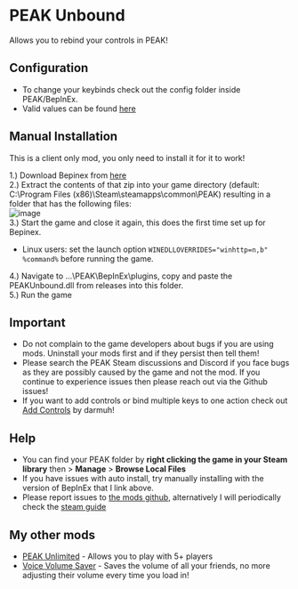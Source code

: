 # PEAK Unbound

Allows you to rebind your controls in PEAK!

## Configuration
- To change your keybinds check out the config folder inside PEAK/BepInEx.
- Valid values can be found [here](https://github.com/glarmer/PEAK-Unbound/blob/main/KeyBindValues.txt)

## Manual Installation
This is a client only mod, you only need to install it for it to work!

1.) Download Bepinex from [here](https://github.com/BepInEx/BepInEx/releases/download/v5.4.23.3/BepInEx_win_x64_5.4.23.3.zip) <br>
2.) Extract the contents of that zip into your game directory (default: C:\Program Files (x86)\Steam\steamapps\common\PEAK) resulting in a folder that has the following files: <br>
![image](https://github.com/user-attachments/assets/403d9a1d-16a4-409c-a046-bc56141ac0ca) <br>
3.) Start the game and close it again, this does the first time set up for Bepinex. <br>
- Linux users: set the launch option `WINEDLLOVERRIDES="winhttp=n,b" %command%` before running the game.
  
4.) Navigate to ...\PEAK\BepInEx\plugins, copy and paste the PEAKUnbound.dll from releases into this folder. <br>
5.) Run the game <br>

## Important
- Do not complain to the game developers about bugs if you are using mods. Uninstall your mods first and if they persist then tell them!
- Please search the PEAK Steam discussions and Discord if you face bugs as they are possibly caused by the game and not the mod. If you continue to experience issues then please reach out via the Github issues!
- If you want to add controls or bind multiple keys to one action check out [Add Controls](https://thunderstore.io/c/peak/p/darmuh/AddControls/) by darmuh!

## Help
- You can find your PEAK folder by **right clicking the game in your Steam library** then > **Manage** > **Browse Local Files**
- If you have issues with auto install, try manually installing with the version of BepInEx that I link above.
- Please report issues to [the mods github](https://github.com/glarmer/PEAK-Unlimited/), alternatively I will periodically check the [steam guide](https://steamcommunity.com/sharedfiles/filedetails/?id=3501916945&tscn=1750268995)

## My other mods

- [PEAK Unlimited](https://thunderstore.io/c/peak/p/glarmer/PEAK_Unlimited/) - Allows you to play with 5+ players
- [Voice Volume Saver](https://thunderstore.io/c/peak/p/glarmer/PEAK_Voice_Volume_Saver/) - Saves the volume of all your friends, no more adjusting their volume every time you load in!

